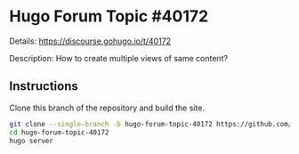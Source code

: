 # Hugo Forum Topic #40172

Details: <https://discourse.gohugo.io/t/40172>

Description: How to create multiple views of same content?

## Instructions

Clone this branch of the repository and build the site.

```bash
git clone --single-branch -b hugo-forum-topic-40172 https://github.com/jmooring/hugo-testing hugo-forum-topic-40172
cd hugo-forum-topic-40172
hugo server
```
